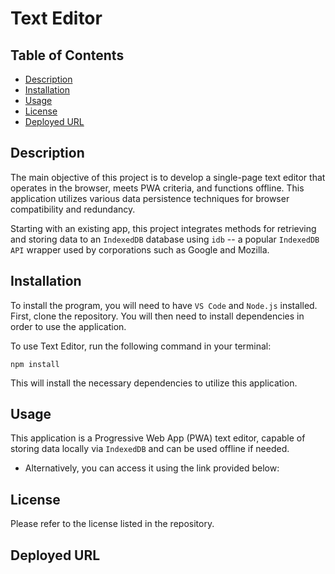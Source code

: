 # Text Editor

## Table of Contents 
- [Description](#description)
- [Installation](#installation)
- [Usage](#usage)
- [License](#license)
- [Deployed URL](#deployed-url)


## Description 
The main objective of this project is to develop a single-page text editor that operates in the browser, meets PWA criteria, and functions offline. This application utilizes various data persistence techniques for browser compatibility and redundancy.

Starting with an existing app, this project integrates methods for retrieving and storing data to an `IndexedDB` database using `idb` -- a popular `IndexedDB API` wrapper used by corporations such as Google and Mozilla.

## Installation 
To install the program, you will need to have `VS Code` and `Node.js` installed. First, clone the repository. You will then need to install dependencies in order to use the application.

To use Text Editor, run the following command in your terminal:

`npm install`

This will install the necessary dependencies to utilize this application.

## Usage
This application is a Progressive Web App (PWA) text editor, capable of storing data locally via `IndexedDB` and can be used offline if needed. 

* Alternatively, you can access it using the link provided below:


## License 
Please refer to the license listed in the repository. 

## Deployed URL 


